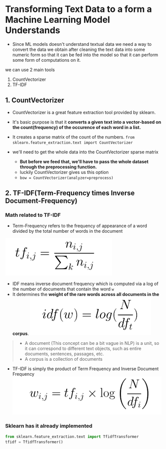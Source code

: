 # Transforming Text Data to a form a Machine Learning Model Understands

- Since ML models doesn't understand textual data we need a way to convert the data we obtain after cleaning the text data into some numeric form so that it can be fed into the model so that it can perform some form of computations on it.

we can use 2 main tools

1. CountVectorizer
2. TF-IDF

## 1. CountVectorizer

- CountVectorizer is a great feature extraction tool provided by sklearn.
- It's basic purpose is that it **converts a given text into a vector-based on the count(frequency) of the occurence of each word in a list.**
- It creates a sparse matrix of the count of the numbers.
  `from sklearn.feature_extraction.text import CountVectorizer`

- we'll need to get the whole data into the CountVectorizer sparse matrix
  - **But before we feed that, we'll have to pass the whole dataset through the preprocessing function.**
  - luckily CountVectorizer gives us this option
  - `bow = CountVectorizer(analyzer=preprocess)`

## 2. TF-IDF(Term-Frequency times Inverse Document-Frequency)

### Math related to TF-IDF

- Term-Frequency refers to the frequency of appearance of a word divided by the total number of words in the document
  <!-- doing `!` will render it, otherwise it'll just be a link -->

![TF-Formula](../../DOC_IMAGES/tf_formula.png)

- IDF means inverse document frequency which is computed via a log of the number of documents that contain the word `w`
- It determines the **weight of the rare words across all documents in the corpus**.
  ![IDF-Formula](../../DOC_IMAGES/idf.png)

> - A document (This concept can be a bit vague in NLP) is a unit, so it can correspond to different text objects, such as entire documents, sentences, passages, etc.
> - A corpus is a collection of documents

- TF-IDF is simply the product of Term Frequency and Inverse Document Frequency
  ![TF-IDF-Formula](../../DOC_IMAGES/tf-idf.png)

### Sklearn has it already implemented

```py
from sklearn.feature_extraction.text import TfidfTransformer
tfidf = TfidfTransformer()
```
